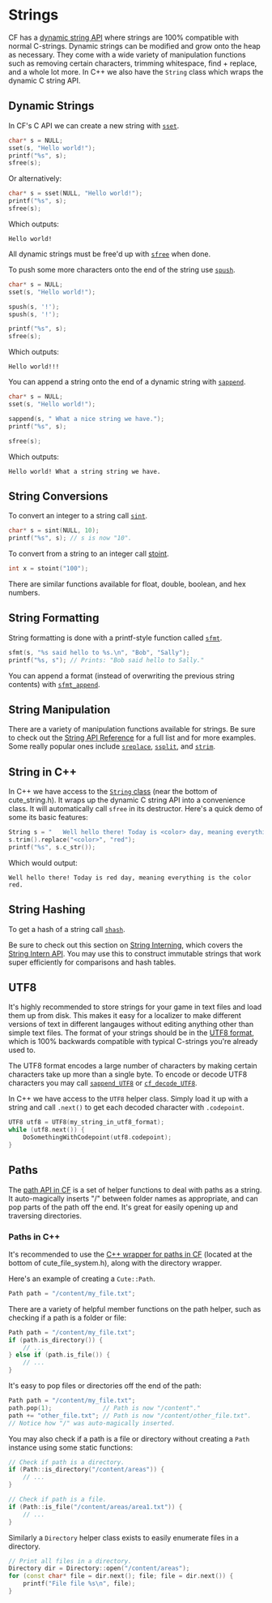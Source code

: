 # Strings

CF has a [dynamic string API](https://randygaul.github.io/cute_framework/#/api_reference?id=string) where strings are 100% compatible with normal C-strings. Dynamic strings can be modified and grow onto the heap as necessary. They come with a wide variety of manipulation functions such as removing certain characters, trimming whitespace, find + replace, and a whole lot more. In C++ we also have the `String` class which wraps the dynamic C string API.

## Dynamic Strings

In CF's C API we can create a new string with [`sset`](https://randygaul.github.io/cute_framework/#/string/sset).

```cpp
char* s = NULL;
sset(s, "Hello world!");
printf("%s", s);
sfree(s);
```

Or alternatively:

```cpp
char* s = sset(NULL, "Hello world!");
printf("%s", s);
sfree(s);
```

Which outputs:

```
Hello world!
```

All dynamic strings must be free'd up with [`sfree`](https://randygaul.github.io/cute_framework/#/string/sfree) when done.

To push some more characters onto the end of the string use [`spush`](https://randygaul.github.io/cute_framework/#/string/spush).

```cpp
char* s = NULL;
sset(s, "Hello world!");

spush(s, '!');
spush(s, '!');

printf("%s", s);
sfree(s);
```

Which outputs:

```
Hello world!!!
```

You can append a string onto the end of a dynamic string with [`sappend`](https://randygaul.github.io/cute_framework/#/string/sappend).

```cpp
char* s = NULL;
sset(s, "Hello world!");

sappend(s, " What a nice string we have.");
printf("%s", s);

sfree(s);
```

Which outputs:

```
Hello world! What a string string we have.
```

## String Conversions

To convert an integer to a string call [`sint`](https://randygaul.github.io/cute_framework/#/string/sint).

```cpp
char* s = sint(NULL, 10);
printf("%s", s); // s is now "10".
```

To convert from a string to an integer call [stoint](https://randygaul.github.io/cute_framework/#/string/stoint).

```cpp
int x = stoint("100");
```

There are similar functions available for float, double, boolean, and hex numbers.

## String Formatting

String formatting is done with a printf-style function called [`sfmt`](https://randygaul.github.io/cute_framework/#/string/sfmt).

```cpp
sfmt(s, "%s said hello to %s.\n", "Bob", "Sally");
printf("%s, s"); // Prints: "Bob said hello to Sally."
```

You can append a format (instead of overwriting the previous string contents) with [`sfmt_append`](https://randygaul.github.io/cute_framework/#/string/sfmt_append).

## String Manipulation

There are a variety of manipulation functions available for strings. Be sure to check out the [String API Reference](https://randygaul.github.io/cute_framework/#/api_reference?id=string) for a full list and for more examples. Some really popular ones include [`sreplace`](https://randygaul.github.io/cute_framework/#/string/sreplace), [`ssplit`](https://randygaul.github.io/cute_framework/#/string/ssplit), and [`strim`](https://randygaul.github.io/cute_framework/#/string/strim).

## String in C++

In C++ we have access to the [`String` class](https://github.com/RandyGaul/cute_framework/blob/master/include/cute_string.h) (near the bottom of cute_string.h). It wraps up the dynamic C string API into a convenience class. It will automatically call `sfree` in its destructor. Here's a quick demo of some its basic features:

```cpp
String s = "   Well hello there! Today is <color> day, meaning everything is the color <color>.    ";
s.trim().replace("<color>", "red");
printf("%s", s.c_str());
```

Which would output:

```
Well hello there! Today is red day, meaning everything is the color red.
```

## String Hashing

To get a hash of a string call [`shash`](https://randygaul.github.io/cute_framework/#/string/shash).

Be sure to check out this section on [String Interning](https://randygaul.github.io/cute_framework/#/topics/data_structures?id=strings-as-keys), which covers the [String Intern API](https://randygaul.github.io/cute_framework/#/string/sintern). You may use this to construct immutable strings that work super efficiently for comparisons and hash tables.

## UTF8

It's highly recommended to store strings for your game in text files and load them up from disk. This makes it easy for a localizer to make different versions of text in different langauges without editing anything other than simple text files. The format of your strings should be in the [UTF8 format](https://en.wikipedia.org/wiki/UTF-8), which is 100% backwards compatible with typical C-strings you're already used to.

The UTF8 format encodes a large number of characters by making certain characters take up more than a single byte. To encode or decode UTF8 characters you may call [`sappend_UTF8`](https://randygaul.github.io/cute_framework/#/string/sappend_utf8) or [`cf_decode_UTF8`](https://randygaul.github.io/cute_framework/#/string/cf_decode_utf8).

In C++ we have access to the `UTF8` helper class. Simply load it up with a string and call `.next()` to get each decoded character with `.codepoint`.

```cpp
UTF8 utf8 = UTF8(my_string_in_utf8_format);
while (utf8.next()) {
    DoSomethingWithCodepoint(utf8.codepoint);
}
```

## Paths

The [path API in CF](https://randygaul.github.io/cute_framework/#/api_reference?id=path) is a set of helper functions to deal with paths as a string. It auto-magically inserts "/" between folder names as appropriate, and can pop parts of the path off the end. It's great for easily opening up and traversing directories.

### Paths in C++

It's recommended to use the [C++ wrapper for paths in CF](https://github.com/RandyGaul/cute_framework/blob/master/include/cute_file_system.h) (located at the bottom of cute_file_system.h), along with the directory wrapper.

Here's an example of creating a `Cute::Path`.

```cpp
Path path = "/content/my_file.txt";
```

There are a variety of helpful member functions on the path helper, such as checking if a path is a folder or file:

```cpp
Path path = "/content/my_file.txt";
if (path.is_directory()) {
	// ...
} else if (path.is_file()) {
	// ...
}
```

It's easy to pop files or directories off the end of the path:

```cpp
Path path = "/content/my_file.txt";
path.pop(1);              // Path is now "/content"."
path += "other_file.txt"; // Path is now "/content/other_file.txt".
// Notice how "/" was auto-magically inserted.
```

You may also check if a path is a file or directory without creating a `Path` instance using some static functions:

```cpp
// Check if path is a directory.
if (Path::is_directory("/content/areas")) {
	// ...
}

// Check if path is a file.
if (Path::is_file("/content/areas/area1.txt")) {
	// ...
}
```

Similarly a `Directory` helper class exists to easily enumerate files in a directory.

```cpp
// Print all files in a directory.
Directory dir = Directory::open("/content/areas");
for (const char* file = dir.next(); file; file = dir.next()) {
	printf("File file %s\n", file);
}
```
